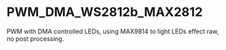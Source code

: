 # PWM_DMA_WS2812b_MAX2812
PWM with DMA controlled LEDs, using MAX9814 to light LEDs effect raw, no post processing.

